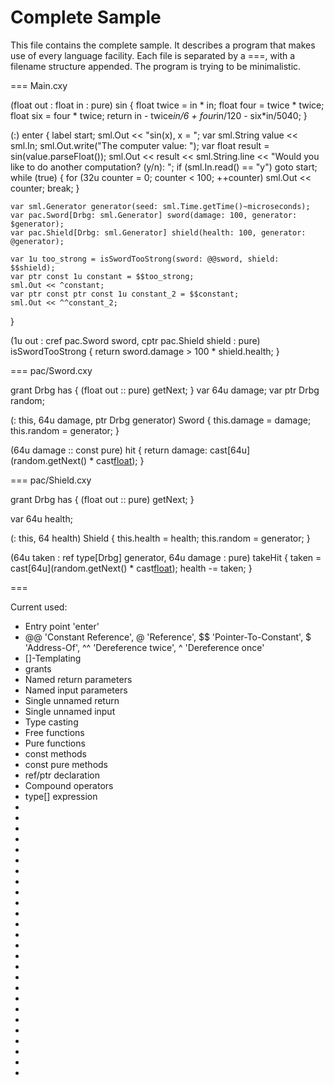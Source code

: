 # Complete Sample #

This file contains the complete sample. It describes a program that makes use of every
language facility. Each file is separated by a ===, with a filename structure appended.
The program is trying to be minimalistic.

=== Main.cxy

(float out : float in : pure) sin
{
	float twice = in * in;
	float four = twice * twice;
	float six = four * twice;
	return in - twice*in/6 + four*in/120 - six*in/5040;
}

(:) enter
{
	label start;
	sml.Out << "sin(x), x = ";
	var sml.String value << sml.In;
	sml.Out.write("The computer value: ");
	var float result = sin(value.parseFloat());
	sml.Out
		<< result
		<< sml.String.line
		<< "Would you like to do another computation? (y/n): ";
	if (sml.In.read() == "y")
		goto start;
	while (true)
	{
		for (32u counter = 0; counter < 100; ++counter)
			sml.Out << counter;
		break;
	}

	var sml.Generator generator(seed: sml.Time.getTime()~microseconds);
	var pac.Sword[Drbg: sml.Generator] sword(damage: 100, generator: $generator);
	var pac.Shield[Drbg: sml.Generator] shield(health: 100, generator: @generator);

	var 1u too_strong = isSwordTooStrong(sword: @@sword, shield: $$shield);
	var ptr const 1u constant = $$too_strong;
	sml.Out << ^constant;
	var ptr const ptr const 1u constant_2 = $$constant;
	sml.Out << ^^constant_2;

}

(1u out : cref pac.Sword sword, cptr pac.Shield shield : pure) isSwordTooStrong
{
	return sword.damage > 100 * shield.health;
}

=== pac/Sword.cxy

grant Drbg has { (float out :: pure) getNext; }
var 64u damage;
var ptr Drbg random;

(: this, 64u damage, ptr Drbg generator) Sword
{
	this.damage = damage;
	this.random = generator;
}

(64u damage :: const pure) hit
{
	return damage: cast[64u](random.getNext() * cast[float](damage));
}

=== pac/Shield.cxy

grant Drbg has { (float out :: pure) getNext; }

var 64u health;

(: this, 64 health) Shield
{
	this.health = health;
	this.random = generator;
}

(64u taken : ref type[Drbg] generator, 64u damage : pure) takeHit
{
	taken = cast[64u](random.getNext() * cast[float](damage));
	health -= taken;
}

===

Current used:

* Entry point 'enter'
* @@ 'Constant Reference', @ 'Reference', $$ 'Pointer-To-Constant', $ 'Address-Of', ^^ 'Dereference twice', ^ 'Dereference once'
* []-Templating
* grants
* Named return parameters
* Named input parameters
* Single unnamed return
* Single unnamed input
* Type casting
* Free functions
* Pure functions
* const methods
* const pure methods
* ref/ptr declaration
* Compound operators
* type[] expression
*
*
*
*
*
*
*
*
*
*
*
*
*
*
*
*
*
*
*
*
*
*
*
*
*
*
